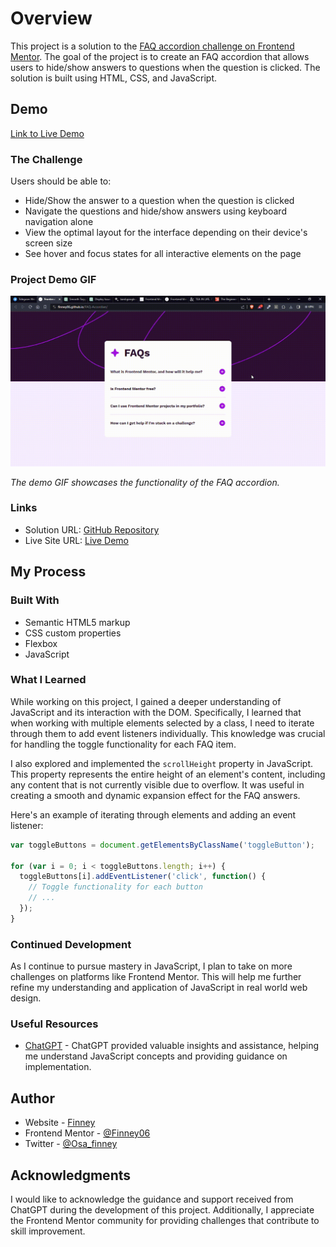 # Overview

This project is a solution to the [FAQ accordion challenge on Frontend Mentor](https://www.frontendmentor.io/challenges/faq-accordion-wyfFdeBwBz). The goal of the project is to create an FAQ accordion that allows users to hide/show answers to questions when the question is clicked. The solution is built using HTML, CSS, and JavaScript.

## Demo

[Link to Live Demo](https://finney06.github.io/FAQ-Accordian/)

### The Challenge

Users should be able to:

- Hide/Show the answer to a question when the question is clicked
- Navigate the questions and hide/show answers using keyboard navigation alone
- View the optimal layout for the interface depending on their device's screen size
- See hover and focus states for all interactive elements on the page

### Project Demo GIF

![Project Demo GIF](assets/images/video.gif)

*The demo GIF showcases the functionality of the FAQ accordion.*

### Links

- Solution URL: [GitHub Repository](https://github.com/Finney06/FAQ-Accordian)
- Live Site URL: [Live Demo](https://finney06.github.io/FAQ-Accordian/)

## My Process

### Built With

- Semantic HTML5 markup
- CSS custom properties
- Flexbox
- JavaScript

### What I Learned

While working on this project, I gained a deeper understanding of JavaScript and its interaction with the DOM. Specifically, I learned that when working with multiple elements selected by a class, I need to iterate through them to add event listeners individually. This knowledge was crucial for handling the toggle functionality for each FAQ item.

I also explored and implemented the `scrollHeight` property in JavaScript. This property represents the entire height of an element's content, including any content that is not currently visible due to overflow. It was useful in creating a smooth and dynamic expansion effect for the FAQ answers.

Here's an example of iterating through elements and adding an event listener:

```javascript
var toggleButtons = document.getElementsByClassName('toggleButton');

for (var i = 0; i < toggleButtons.length; i++) {
  toggleButtons[i].addEventListener('click', function() {
    // Toggle functionality for each button
    // ...
  });
}
```

### Continued Development

As I continue to pursue mastery in JavaScript, I plan to take on more challenges on platforms like Frontend Mentor. This will help me further refine my understanding and application of JavaScript in real world web design.

### Useful Resources

- [ChatGPT](https://chat.openai.com/share/2432fa10-7070-4cb1-a458-d29680294067) - ChatGPT provided valuable insights and assistance, helping me understand JavaScript concepts and providing guidance on implementation.

## Author

- Website - [Finney](https://github.com/Finney06)
- Frontend Mentor - [@Finney06](https://www.frontendmentor.io/profile/Finney06)
- Twitter - [@Osa_finney](https://twitter.com/Osa_finney)

## Acknowledgments

I would like to acknowledge the guidance and support received from ChatGPT during the development of this project. Additionally, I appreciate the Frontend Mentor community for providing challenges that contribute to skill improvement.
